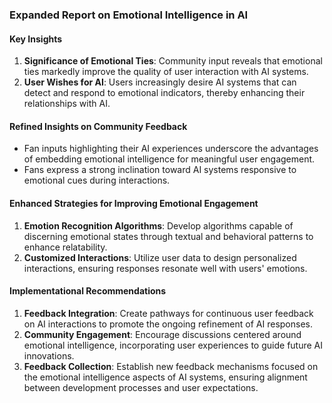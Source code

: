 

### Expanded Report on Emotional Intelligence in AI

#### Key Insights
1. **Significance of Emotional Ties**: Community input reveals that emotional ties markedly improve the quality of user interaction with AI systems.
2. **User Wishes for AI**: Users increasingly desire AI systems that can detect and respond to emotional indicators, thereby enhancing their relationships with AI.

#### Refined Insights on Community Feedback

- Fan inputs highlighting their AI experiences underscore the advantages of embedding emotional intelligence for meaningful user engagement.
- Fans express a strong inclination toward AI systems responsive to emotional cues during interactions.

#### Enhanced Strategies for Improving Emotional Engagement
1. **Emotion Recognition Algorithms**: Develop algorithms capable of discerning emotional states through textual and behavioral patterns to enhance relatability.
2. **Customized Interactions**: Utilize user data to design personalized interactions, ensuring responses resonate well with users' emotions.

#### Implementational Recommendations
1. **Feedback Integration**: Create pathways for continuous user feedback on AI interactions to promote the ongoing refinement of AI responses.
2. **Community Engagement**: Encourage discussions centered around emotional intelligence, incorporating user experiences to guide future AI innovations.
3. **Feedback Collection**: Establish new feedback mechanisms focused on the emotional intelligence aspects of AI systems, ensuring alignment between development processes and user expectations.
